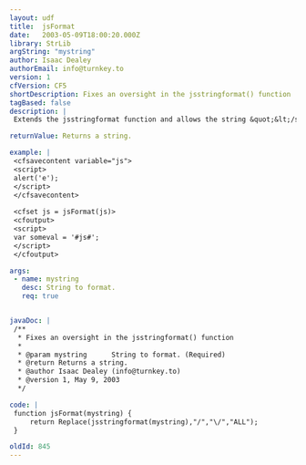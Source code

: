 ```yaml
---
layout: udf
title:  jsFormat
date:   2003-05-09T18:00:20.000Z
library: StrLib
argString: "mystring"
author: Isaac Dealey
authorEmail: info@turnkey.to
version: 1
cfVersion: CF5
shortDescription: Fixes an oversight in the jsstringformat() function
tagBased: false
description: |
 Extends the jsstringformat function and allows the string &quot;&lt;/script&gt;&quot; to be embedded in a javascript literal string, preventing &quot;unterminated string constant&quot; errors in your javascript.

returnValue: Returns a string.

example: |
 <cfsavecontent variable="js">
 <script>
 alert('e');
 </script>
 </cfsavecontent>
 
 <cfset js = jsFormat(js)>
 <cfoutput>
 <script>
 var someval = '#js#';
 </script>
 </cfoutput>

args:
 - name: mystring
   desc: String to format.
   req: true


javaDoc: |
 /**
  * Fixes an oversight in the jsstringformat() function
  * 
  * @param mystring      String to format. (Required)
  * @return Returns a string. 
  * @author Isaac Dealey (info@turnkey.to) 
  * @version 1, May 9, 2003 
  */

code: |
 function jsFormat(mystring) {
     return Replace(jsstringformat(mystring),"/","\/","ALL"); 
 }

oldId: 845
---
```


